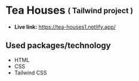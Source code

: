 # Tea Houses <sub><sup>( Tailwind project )<sub/><sup/>
* **Live link:** https://tea-houses1.netlify.app/
## Used packages/technology
* HTML
* CSS
* Tailwind CSS

